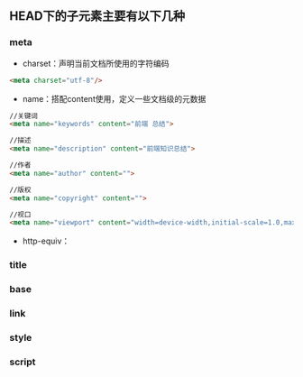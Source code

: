 ## HEAD下的子元素主要有以下几种

### meta

* charset：声明当前文档所使用的字符编码

```markdown
<meta charset="utf-8"/>
```

* name：搭配content使用，定义一些文档级的元数据

```markdown
//关键词
<meta name="keywords" content="前端 总结">

//描述
<meta name="description" content="前端知识总结">

//作者
<meta name="author" content="">

//版权
<meta name="copyright" content="">

//视口
<meta name="viewport" content="width=device-width,initial-scale=1.0,maximum-scale=1.0,minimum-scale=1.0,user-scalable=no">
```

* http-equiv：

### title

### base

### link

### style

### script




